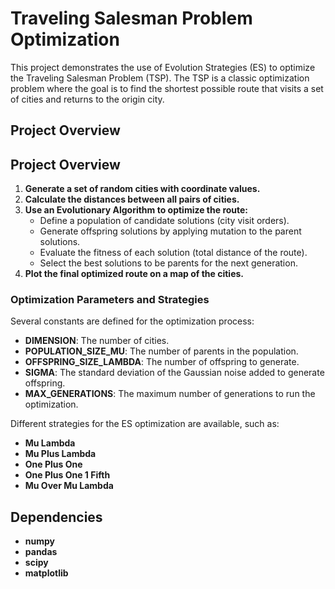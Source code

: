 # Traveling Salesman Problem Optimization

This project demonstrates the use of Evolution Strategies (ES) to optimize the Traveling Salesman Problem (TSP). The TSP is a classic optimization problem where the goal is to find the shortest possible route that visits a set of cities and returns to the origin city.

## Project Overview

## Project Overview

1. **Generate a set of random cities with coordinate values.**
2. **Calculate the distances between all pairs of cities.**
3. **Use an Evolutionary Algorithm to optimize the route:**
   - Define a population of candidate solutions (city visit orders).
   - Generate offspring solutions by applying mutation to the parent solutions.
   - Evaluate the fitness of each solution (total distance of the route).
   - Select the best solutions to be parents for the next generation.
4. **Plot the final optimized route on a map of the cities.**


### Optimization Parameters and Strategies

Several constants are defined for the optimization process:

- **DIMENSION**: The number of cities.
- **POPULATION_SIZE_MU**: The number of parents in the population.
- **OFFSPRING_SIZE_LAMBDA**: The number of offspring to generate.
- **SIGMA**: The standard deviation of the Gaussian noise added to generate offspring.
- **MAX_GENERATIONS**: The maximum number of generations to run the optimization.

Different strategies for the ES optimization are available, such as:

- **Mu Lambda**
- **Mu Plus Lambda**
- **One Plus One**
- **One Plus One 1 Fifth**
- **Mu Over Mu Lambda**


## Dependencies

- **numpy**
- **pandas**
- **scipy**
- **matplotlib**
